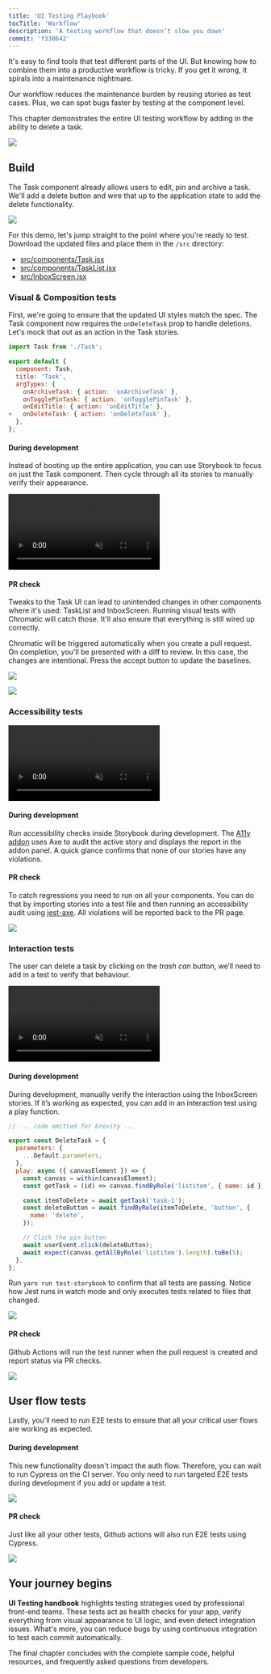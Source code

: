 ```yaml
---
title: 'UI Testing Playbook'
tocTitle: 'Workflow'
description: 'A testing workflow that doesn’t slow you down'
commit: 'f330642'
---
```


It's easy to find tools that test different parts of the UI. But knowing how to combine them into a productive workflow is tricky. If you get it wrong, it spirals into a maintenance nightmare.

Our workflow reduces the maintenance burden by reusing stories as test cases. Plus, we can spot bugs faster by testing at the component level.

This chapter demonstrates the entire UI testing workflow by adding in the ability to delete a task.

![](/ui-testing-handbook/workflow-ui-testing.png)

## Build

The Task component already allows users to edit, pin and archive a task. We'll add a delete button and wire that up to the application state to add the delete functionality.

![](/ui-testing-handbook/add-delete-button.png)

For this demo, let's jump straight to the point where you're ready to test. Download the updated files and place them in the `/src` directory:

- [src/components/Task.jsx](https://raw.githubusercontent.com/chromaui/ui-testing-guide-code/910607eb1d6c9a593c9577ad6eb0e074a9b762d8/src/components/Task.jsx)
- [src/components/TaskList.jsx](https://raw.githubusercontent.com/chromaui/ui-testing-guide-code/910607eb1d6c9a593c9577ad6eb0e074a9b762d8/src/components/TaskList.jsx)
- [src/InboxScreen.jsx](https://raw.githubusercontent.com/chromaui/ui-testing-guide-code/910607eb1d6c9a593c9577ad6eb0e074a9b762d8/src/InboxScreen.jsx)

### Visual & Composition tests

First, we're going to ensure that the updated UI styles match the spec. The Task component now requires the `onDeleteTask` prop to handle deletions. Let's mock that out as an action in the Task stories.

```diff:title=src/components/Task.stories.jsx
import Task from './Task';

export default {
  component: Task,
  title: 'Task',
  argTypes: {
    onArchiveTask: { action: 'onArchiveTask' },
    onTogglePinTask: { action: 'onTogglePinTask' },
    onEditTitle: { action: 'onEditTitle' },
+   onDeleteTask: { action: 'onDeleteTask' },
  },
};
```

#### During development

Instead of booting up the entire application, you can use Storybook to focus on just the Task component. Then cycle through all its stories to manually verify their appearance.

<video autoPlay muted playsInline loop>
  <source
    src="/ui-testing-handbook/task-story-workflow-initial-7-0.mp4"
    type="video/mp4"
  />
</video>

#### PR check

Tweaks to the Task UI can lead to unintended changes in other components where it's used: TaskList and InboxScreen. Running visual tests with Chromatic will catch those. It'll also ensure that everything is still wired up correctly.

Chromatic will be triggered automatically when you create a pull request. On completion, you'll be presented with a diff to review. In this case, the changes are intentional. Press the accept button to update the baselines.

![](/ui-testing-handbook/workflow-visual-tests.png)

![](/ui-testing-handbook/workflow-visual-diff.png)

### Accessibility tests

<video autoPlay muted playsInline loop>
  <source
    src="/ui-testing-handbook/task-story-workflow-a11y.mp4"
    type="video/mp4"
  />
</video>

#### During development

Run accessibility checks inside Storybook during development. The [A11y addon](https://storybook.js.org/addons/@storybook/addon-a11y) uses Axe to audit the active story and displays the report in the addon panel. A quick glance confirms that none of our stories have any violations.

#### PR check

To catch regressions you need to run on all your components. You can do that by importing stories into a test file and then running an accessibility audit using [jest-axe](https://github.com/twilio-labs/paste/blob/cd0ddad508e41cb9982a693a5160f1b7866f4e2a/packages/paste-core/components/checkbox/__tests__/checkboxdisclaimer.test.tsx#L40). All violations will be reported back to the PR page.

![](/ui-testing-handbook/ci-a11y.png)

### Interaction tests

The user can delete a task by clicking on the _trash can_ button, we’ll need to add in a test to verify that behaviour.

<video autoPlay muted playsInline loop>
  <source
    src="/ui-testing-handbook/inbox-screen-story-workflow-delete-task-7-0.mp4"
    type="video/mp4"
  />
</video>

#### During development

During development, manually verify the interaction using the InboxScreen stories. If it’s working as expected, you can add in an interaction test using a play function.

```javascript:title=src/InboxScreen.stories.jsx
// ... code omitted for brevity ...

export const DeleteTask = {
  parameters: {
    ...Default.parameters,
  },
  play: async ({ canvasElement }) => {
    const canvas = within(canvasElement);
    const getTask = (id) => canvas.findByRole('listitem', { name: id });

    const itemToDelete = await getTask('task-1');
    const deleteButton = await findByRole(itemToDelete, 'button', {
      name: 'delete',
    });

    // Click the pin button
    await userEvent.click(deleteButton);
    await expect(canvas.getAllByRole('listitem').length).toBe(5);
  },
};
```

Run `yarn run test-storybook` to confirm that all tests are passing. Notice how Jest runs in watch mode and only executes tests related to files that changed.

![](/ui-testing-handbook/test-runner-delete.png)

#### PR check

Github Actions will run the test runner when the pull request is created and report status via PR checks.

![](/ui-testing-handbook/test-runner-ci.png)

## User flow tests

Lastly, you'll need to run E2E tests to ensure that all your critical user flows are working as expected.

#### During development

This new functionality doesn't impact the auth flow. Therefore, you can wait to run Cypress on the CI server. You only need to run targeted E2E tests during development if you add or update a test.

![](/ui-testing-handbook/auth-flow.png)

#### PR check

Just like all your other tests, Github actions will also run E2E tests using Cypress.

![](/ui-testing-handbook/user-flow-ci.png)

## Your journey begins

**UI Testing handbook** highlights testing strategies used by professional front-end teams. These tests act as health checks for your app, verify everything from visual appearance to UI logic, and even detect integration issues. What's more, you can reduce bugs by using continuous integration to test each commit automatically.

The final chapter concludes with the complete sample code, helpful resources, and frequently asked questions from developers.
